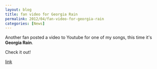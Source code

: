 ```yaml
---
layout: blog
title: fan video for Georgia Rain
permalink: 2012/04/fan-video-for-georgia-rain
categories: [News]
---
```


Another fan posted a video to Youtube for one of my songs, this time it's <strong>Georgia Rain</strong>.

Check it out!

<a href="http://www.youtube.com/watch?v=wGCEBU7BWHI" target="_blank">link</a>
